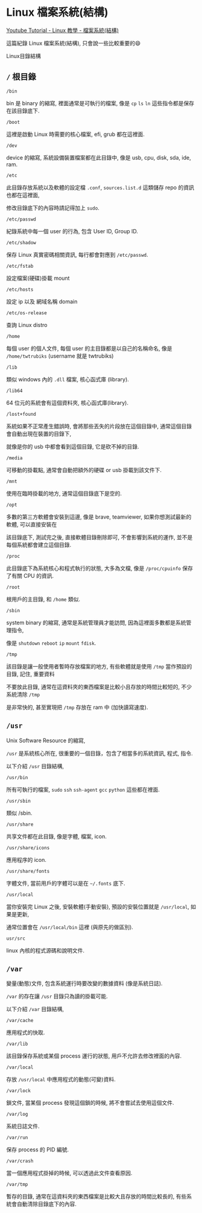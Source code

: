# Linux 檔案系統(結構)

[Youtube Tutorial - Linux 教學 - 檔案系統(結構)](https://youtu.be/C-1ebRFBiAI)

這篇紀錄 Linux 檔案系統(結構), 只會說一些比較重要的:smile:

Linux目錄結構

## `/` 根目錄

`/bin`

bin 是 binary 的縮寫, 裡面通常是可執行的檔案, 像是 `cp` `ls` `ln` 這些指令都是保存在該目錄底下.

`/boot`

這裡是啟動 Linux 時需要的核心檔案, efi, grub 都在這裡面.

`/dev`

device 的縮寫, 系統設備裝置檔案都在此目錄中, 像是 usb, cpu, disk, sda, ide, ram.

`/etc`

此目錄存放系統以及軟體的設定檔 `.conf`, `sources.list.d` 這類儲存 repo 的資訊也都在這裡面,

修改目錄底下的內容時請記得加上 `sudo`.

`/etc/passwd`

紀錄系統中每一個 user 的行為, 包含 User ID, Group ID.

`/etc/shadow`

保存 Linux 真實密碼相關資訊, 每行都會對應到 `/etc/passwd`.

`/etc/fstab`

設定檔案(硬碟)掛載 mount

`/etc/hosts`

設定 ip 以及 網域名稱 domain

`/etc/os-release`

查詢 Linux distro

`/home`

每個 user 的個人文件, 每個 user 的主目錄都是以自己的名稱命名, 像是 `/home/twtrubiks` (username 就是 twtrubiks)

`/lib`

類似 windows 內的 `.dll` 檔案, 核心函式庫 (library).

`/lib64`

64 位元的系統會有這個資料夾, 核心函式庫(library).

`/lost+found`

系統如果不正常產生錯誤時, 會將那些丟失的片段放在這個目錄中, 通常這個目錄會自動出現在裝置的目錄下,

就像是你的 usb 中都會看到這個目錄, 它是砍不掉的目錄.

`/media`

可移動的掛載點, 通常會自動把額外的硬碟 or usb 掛載到該文件下.

`/mnt`

使用在臨時掛載的地方, 通常這個目錄底下是空的.

`/opt`

多數的第三方軟體會安裝到這邊, 像是 brave, teamviewer, 如果你想測試最新的軟體, 可以直接安裝在

該目錄底下, 測試完之後, 直接軟體目錄刪除即可, 不會影響到系統的運作, 並不是每個系統都會建立這個目錄.

`/proc`

此目錄底下為系統核心和程式執行的狀態, 大多為文檔, 像是 `/proc/cpuinfo` 保存了有關 CPU 的資訊.

`/root`

根用戶的主目錄, 和 `/home` 類似.

`/sbin`

system binary 的縮寫, 通常是系統管理員才能訪問, 因為這裡面多數都是系統管理指令,

像是 `shutdown` `reboot` `ip` `mount` `fdisk`.

`/tmp`

該目錄是讓一般使用者暫時存放檔案的地方, 有些軟體就是使用 `/tmp` 當作預設的目錄, 記住, 重要資料

不要放此目錄, 通常在這資料夾的東西檔案是比較小且存放的時間比較短的, 不少系統清除 `/tmp`

是非常快的, 甚至實現把 `/tmp` 存放在 ram 中 (加快讀寫速度).

## `/usr`

Unix Software Resource 的縮寫,

`/usr` 是系統核心所在, 很重要的一個目錄，包含了相當多的系統資訊, 程式, 指令.

以下介紹 `/usr` 目錄結構,

`/usr/bin`

所有可執行的檔案, `sudo` `ssh` `ssh-agent` `gcc` `python` 這些都在裡面.

`/usr/sbin`

類似 /sbin.

`/usr/share`

共享文件都在此目錄, 像是字體, 檔案, icon.

`/usr/share/icons`

應用程序的 icon.

`/usr/share/fonts`

字體文件, 當前用戶的字體可以是在 `~/.fonts` 底下.

`/usr/local`

當你安裝完 Linux 之後, 安裝軟體(手動安裝), 預設的安裝位置就是 `/usr/local`, 如果是更新,

通常位置會在 `/usr/local/bin` 這裡 (與原先的做區別).

`usr/src`

linux 內核的程式源碼和說明文件.

## `/var`

變量(動態)文件, 包含系統運行時要改變的數據資料 (像是系統日誌).

`/var` 的存在讓 `/usr` 目錄只為讀的掛載可能.

以下介紹 `/var` 目錄結構,

`/var/cache`

應用程式的快取.

`/var/lib`

該目錄保存系統或某個 process 運行的狀態, 用戶不允許去修改裡面的內容.

`/var/local`

存放 `/usr/local` 中應用程式的動態(可變)資料.

`/var/lock`

鎖文件, 當某個 process 發現這個鎖的時候, 將不會嘗試去使用這個文件.

`/var/log`

系統日誌文件.

`/var/run`

保存 process 的 PID 編號.

`/var/crash`

當一個應用程式掛掉的時候, 可以透過此文件查看原因.

`/var/tmp`

暫存的目錄, 通常在這資料夾的東西檔案是比較大且存放的時間比較長的, 有些系統會自動清除目錄底下的內容.

